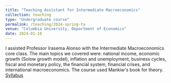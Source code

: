 ```yaml
---
title: "Teaching Assistant for Intermediate Macroeconomics"
collection: teaching
type: "Undergraduate course"
permalink: /teaching/2024-spring-ta
venue: "Columbia University, Department of Economics"
date: 2024-01-18
---
```


I assisted Professor Irasema Alonso with the Intermediate Macroeconomics core class. The main topics we covered were: national income, economic growth (Solow growth model), inflation and unemployment, business cycles, fiscal and monetary policy, the financial system, financial crises, and international macroeconomics. The course used Mankiw's book for theory. [Syllabus](syllabus2024.pdf)

